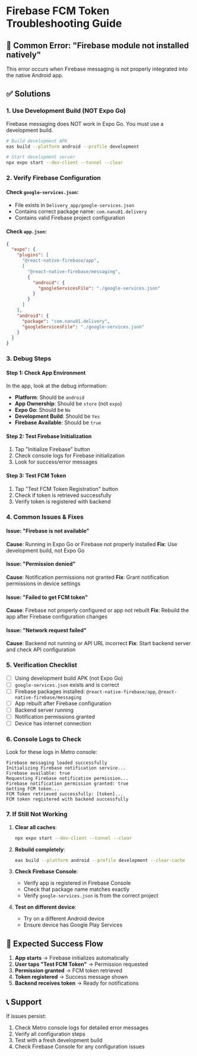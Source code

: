 # Firebase FCM Token Troubleshooting Guide

## 🚨 Common Error: "Firebase module not installed natively"

This error occurs when Firebase messaging is not properly integrated into the native Android app.

## ✅ Solutions

### 1. **Use Development Build (NOT Expo Go)**
Firebase messaging does NOT work in Expo Go. You must use a development build.

```bash
# Build development APK
eas build --platform android --profile development

# Start development server
npx expo start --dev-client --tunnel --clear
```

### 2. **Verify Firebase Configuration**

#### Check `google-services.json`:
- File exists in `Delivery_app/google-services.json`
- Contains correct package name: `com.nanu01.delivery`
- Contains valid Firebase project configuration

#### Check `app.json`:
```json
{
  "expo": {
    "plugins": [
      "@react-native-firebase/app",
      [
        "@react-native-firebase/messaging",
        {
          "android": {
            "googleServicesFile": "./google-services.json"
          }
        }
      ]
    ],
    "android": {
      "package": "com.nanu01.delivery",
      "googleServicesFile": "./google-services.json"
    }
  }
}
```

### 3. **Debug Steps**

#### Step 1: Check App Environment
In the app, look at the debug information:
- **Platform**: Should be `android`
- **App Ownership**: Should be `store` (not `expo`)
- **Expo Go**: Should be `No`
- **Development Build**: Should be `Yes`
- **Firebase Available**: Should be `true`

#### Step 2: Test Firebase Initialization
1. Tap "Initialize Firebase" button
2. Check console logs for Firebase initialization
3. Look for success/error messages

#### Step 3: Test FCM Token
1. Tap "Test FCM Token Registration" button
2. Check if token is retrieved successfully
3. Verify token is registered with backend

### 4. **Common Issues & Fixes**

#### Issue: "Firebase is not available"
**Cause**: Running in Expo Go or Firebase not properly installed
**Fix**: Use development build, not Expo Go

#### Issue: "Permission denied"
**Cause**: Notification permissions not granted
**Fix**: Grant notification permissions in device settings

#### Issue: "Failed to get FCM token"
**Cause**: Firebase not properly configured or app not rebuilt
**Fix**: Rebuild the app after Firebase configuration changes

#### Issue: "Network request failed"
**Cause**: Backend not running or API URL incorrect
**Fix**: Start backend server and check API configuration

### 5. **Verification Checklist**

- [ ] Using development build APK (not Expo Go)
- [ ] `google-services.json` exists and is correct
- [ ] Firebase packages installed: `@react-native-firebase/app`, `@react-native-firebase/messaging`
- [ ] App rebuilt after Firebase configuration
- [ ] Backend server running
- [ ] Notification permissions granted
- [ ] Device has internet connection

### 6. **Console Logs to Check**

Look for these logs in Metro console:
```
Firebase messaging loaded successfully
Initializing Firebase notification service...
Firebase available: true
Requesting Firebase notification permission...
Firebase notification permission granted: true
Getting FCM token...
FCM Token retrieved successfully: [token]...
FCM token registered with backend successfully
```

### 7. **If Still Not Working**

1. **Clear all caches**:
   ```bash
   npx expo start --dev-client --tunnel --clear
   ```

2. **Rebuild completely**:
   ```bash
   eas build --platform android --profile development --clear-cache
   ```

3. **Check Firebase Console**:
   - Verify app is registered in Firebase Console
   - Check that package name matches exactly
   - Verify `google-services.json` is from the correct project

4. **Test on different device**:
   - Try on a different Android device
   - Ensure device has Google Play Services

## 🎯 Expected Success Flow

1. **App starts** → Firebase initializes automatically
2. **User taps "Test FCM Token"** → Permission requested
3. **Permission granted** → FCM token retrieved
4. **Token registered** → Success message shown
5. **Backend receives token** → Ready for notifications

## 📞 Support

If issues persist:
1. Check Metro console logs for detailed error messages
2. Verify all configuration steps
3. Test with a fresh development build
4. Check Firebase Console for any configuration issues

